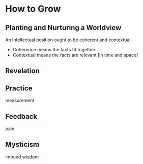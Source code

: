 # How to Grow


## Planting and Nurturing a Worldview
An intellectual position ought to be coherent and contextual.
- Coherence means the facts fit together
- Contextual means the facts are relevant [in time and space]

## Revelation

## Practice
measurement

## Feedback
pain

## Mysticism
imbued wisdom
